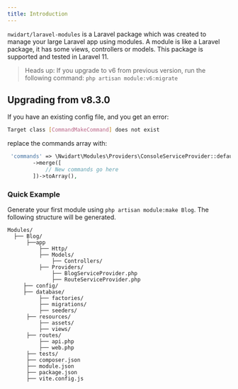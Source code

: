 ```yaml
---
title: Introduction
---
```


`nwidart/laravel-modules` is a Laravel package which was created to manage your large Laravel app using modules. A module is like a Laravel package, it has some views, controllers or models. This package is supported and tested in Laravel 11.

> Heads up:
    If you upgrade to v6 from previous version, run the following command: `php artisan module:v6:migrate`

## Upgrading from v8.3.0

If you have an existing config file, and you get an error:
```bash
Target class [CommandMakeCommand] does not exist
```

replace the commands array with:

```php
 'commands' => \Nwidart\Modules\Providers\ConsoleServiceProvider::defaultCommands()
        ->merge([
            // New commands go here
        ])->toArray(),
```

### Quick Example

Generate your first module using `php artisan module:make Blog`. The following structure will be generated.

```
Modules/
  ├── Blog/
      ├──app
          ├── Http/
          ├── Models/
              ├── Controllers/
          ├── Providers/
              ├── BlogServiceProvider.php
              ├── RouteServiceProvider.php
     ├── config/
     ├── database/
          ├── factories/
          ├── migrations/
          ├── seeders/
      ├── resources/
          ├── assets/
          ├── views/
      ├── routes/
          ├── api.php
          ├── web.php
      ├── tests/
      ├── composer.json
      ├── module.json
      ├── package.json
      ├── vite.config.js
```
